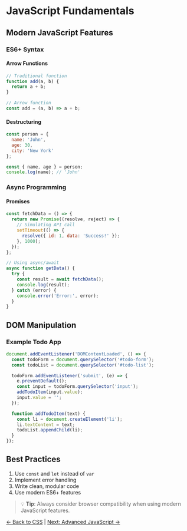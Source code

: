 # JavaScript Fundamentals

## Modern JavaScript Features

### ES6+ Syntax

#### Arrow Functions
```javascript
// Traditional function
function add(a, b) {
  return a + b;
}

// Arrow function
const add = (a, b) => a + b;
```

#### Destructuring
```javascript
const person = {
  name: 'John',
  age: 30,
  city: 'New York'
};

const { name, age } = person;
console.log(name); // 'John'
```

### Async Programming

#### Promises
```javascript
const fetchData = () => {
  return new Promise((resolve, reject) => {
    // Simulating API call
    setTimeout(() => {
      resolve({ id: 1, data: 'Success!' });
    }, 1000);
  });
};

// Using async/await
async function getData() {
  try {
    const result = await fetchData();
    console.log(result);
  } catch (error) {
    console.error('Error:', error);
  }
}
```

## DOM Manipulation

### Example Todo App
```javascript
document.addEventListener('DOMContentLoaded', () => {
  const todoForm = document.querySelector('#todo-form');
  const todoList = document.querySelector('#todo-list');

  todoForm.addEventListener('submit', (e) => {
    e.preventDefault();
    const input = todoForm.querySelector('input');
    addTodoItem(input.value);
    input.value = '';
  });

  function addTodoItem(text) {
    const li = document.createElement('li');
    li.textContent = text;
    todoList.appendChild(li);
  }
});
```

## Best Practices

1. Use `const` and `let` instead of `var`
2. Implement error handling
3. Write clean, modular code
4. Use modern ES6+ features

>💡 **Tip**: Always consider browser compatibility when using modern JavaScript features.

[← Back to CSS](css-fundamentals) | [Next: Advanced JavaScript →](advanced)